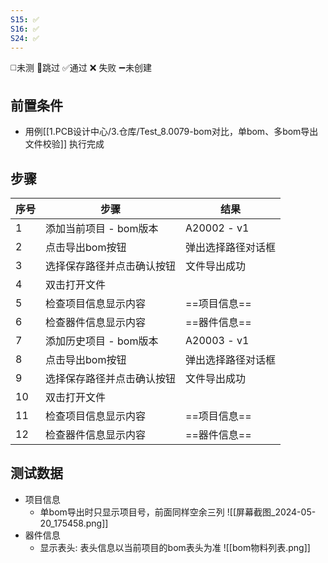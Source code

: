 ```yaml
---
S15: ✅
S16: ✅
S24: ✅
---
```

◻️未测    🚫跳过     ✅通过    ❌ 失败    ➖未创建

## 前置条件

- 用例[[1.PCB设计中心/3.仓库/Test_8.0079-bom对比，单bom、多bom导出文件校验]] 执行完成

## 步骤

| 序号  | 步骤             | 结果          |
| --- | -------------- | ----------- |
| 1   | 添加当前项目 - bom版本 | A20002 - v1 |
| 2   | 点击导出bom按钮      | 弹出选择路径对话框   |
| 3   | 选择保存路径并点击确认按钮  | 文件导出成功      |
| 4   | 双击打开文件         |             |
| 5   | 检查项目信息显示内容     | ==项目信息==    |
| 6   | 检查器件信息显示内容     | ==器件信息==    |
| 7   | 添加历史项目 - bom版本 | A20003 - v1 |
| 8   | 点击导出bom按钮      | 弹出选择路径对话框   |
| 9   | 选择保存路径并点击确认按钮  | 文件导出成功      |
| 10  | 双击打开文件         |             |
| 11  | 检查项目信息显示内容     | ==项目信息==    |
| 12  | 检查器件信息显示内容     | ==器件信息==    |

## 测试数据

- 项目信息
	- 单bom导出时只显示项目号，前面同样空余三列
![[屏幕截图_2024-05-20_175458.png]]
- 器件信息
	- 显示表头: 表头信息以当前项目的bom表头为准
![[bom物料列表.png]]
